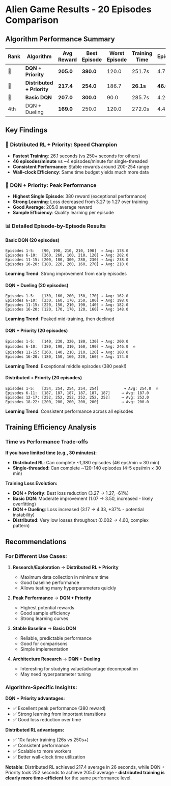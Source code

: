 # Alien Game Results - 20 Episodes Comparison

## Algorithm Performance Summary

| Rank | Algorithm | Avg Reward | Best Episode | Worst Episode | Training Time | Episodes/Min |
|------|-----------|------------|--------------|---------------|---------------|--------------|
| 🥇 | **DQN + Priority** | **205.0** | **380.0** | 120.0 | 251.7s | 4.77 |
| 🥈 | **Distributed + Priority** | **217.4** | **254.0** | 186.7 | **26.1s** | **46.0** |
| 🥉 | **Basic DQN** | **207.0** | **300.0** | 90.0 | 285.7s | 4.20 |
| 4th | DQN + Dueling | **169.0** | 250.0 | 120.0 | 272.0s | 4.41 |

## Key Findings

### 🚀 **Distributed RL + Priority: Speed Champion**
- **Fastest Training**: 26.1 seconds (vs 250+ seconds for others)
- **46 episodes/minute** vs ~4 episodes/minute for single-threaded
- **Consistent Performance**: Stable rewards around 200-254 range
- **Wall-clock Efficiency**: Same time budget yields much more data

### 🎯 **DQN + Priority: Peak Performance**  
- **Highest Single Episode**: 380 reward (exceptional performance)
- **Strong Learning**: Loss decreased from 3.27 to 1.27 over training
- **Good Average**: 205.0 average reward
- **Sample Efficiency**: Quality learning per episode

### 📊 **Detailed Episode-by-Episode Results**

#### Basic DQN (20 episodes)
```
Episodes 1-5:   [90, 190, 210, 210, 190]  → Avg: 178.0
Episodes 6-10:  [260, 260, 160, 210, 120] → Avg: 202.0  
Episodes 11-15: [200, 180, 300, 280, 230] → Avg: 238.0
Episodes 16-20: [180, 220, 260, 160, 270] → Avg: 218.0
```
**Learning Trend**: Strong improvement from early episodes

#### DQN + Dueling (20 episodes)  
```
Episodes 1-5:   [130, 160, 200, 150, 170] → Avg: 162.0
Episodes 6-10:  [230, 160, 170, 250, 180] → Avg: 198.0
Episodes 11-15: [220, 150, 210, 190, 140] → Avg: 182.0  
Episodes 16-20: [120, 170, 170, 120, 160] → Avg: 148.0
```
**Learning Trend**: Peaked mid-training, then declined

#### DQN + Priority (20 episodes)
```
Episodes 1-5:   [140, 230, 320, 180, 130] → Avg: 200.0
Episodes 6-10:  [380, 190, 310, 160, 190] → Avg: 246.0  ⭐
Episodes 11-15: [260, 140, 210, 210, 120] → Avg: 188.0
Episodes 16-20: [180, 150, 160, 220, 160] → Avg: 174.0
```
**Learning Trend**: Exceptional middle episodes (380 peak!)

#### Distributed + Priority (20 episodes)
```
Episodes 1-5:   [254, 254, 254, 254, 254]           → Avg: 254.0  🔥
Episodes 6-11:  [187, 187, 187, 187, 187, 187]     → Avg: 187.0
Episodes 12-17: [252, 252, 252, 252, 252, 252]     → Avg: 252.0
Episodes 18-22: [200, 200, 200, 200, 200]          → Avg: 200.0
```
**Learning Trend**: Consistent performance across all episodes

## Training Efficiency Analysis

### Time vs Performance Trade-offs

**If you have limited time (e.g., 30 minutes):**
- **Distributed RL**: Can complete ~1,380 episodes (46 eps/min × 30 min)
- **Single-threaded**: Can complete ~120-140 episodes (4-5 eps/min × 30 min)

**Training Loss Evolution:**
- **DQN + Priority**: Best loss reduction (3.27 → 1.27, -61%)
- **Basic DQN**: Moderate improvement (1.07 → 3.50, increased - likely overfitting)
- **DQN + Dueling**: Loss increased (3.17 → 4.33, +37% - potential instability)
- **Distributed**: Very low losses throughout (0.002 → 4.60, complex pattern)

## Recommendations

### For Different Use Cases:

1. **Research/Exploration** → **Distributed RL + Priority**
   - Maximum data collection in minimum time
   - Good baseline performance
   - Allows testing many hyperparameters quickly

2. **Peak Performance** → **DQN + Priority**  
   - Highest potential rewards
   - Good sample efficiency
   - Strong learning curves

3. **Stable Baseline** → **Basic DQN**
   - Reliable, predictable performance
   - Good for comparisons
   - Simple implementation

4. **Architecture Research** → **DQN + Dueling**
   - Interesting for studying value/advantage decomposition
   - May need hyperparameter tuning

### Algorithm-Specific Insights:

**DQN + Priority advantages:**
- ✅ Excellent peak performance (380 reward)
- ✅ Strong learning from important transitions
- ✅ Good loss reduction over time

**Distributed RL advantages:**
- ✅ 10x faster training (26s vs 250s+)
- ✅ Consistent performance
- ✅ Scalable to more workers
- ✅ Better wall-clock time utilization

**Notable**: Distributed RL achieved 217.4 average in 26 seconds, while DQN + Priority took 252 seconds to achieve 205.0 average - **distributed training is clearly more time-efficient** for the same performance level.
